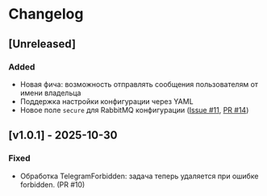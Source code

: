 # Changelog

## [Unreleased]
### Added
- Новая фича: возможность отправлять сообщения пользователям от имени владельца
- Поддержка настройки конфигурации через YAML
- Новое поле `secure` для RabbitMQ конфигурации
([Issue #11](https://github.com/mksmin/tasker-bot/issues/11), [PR #14](https://github.com/mksmin/tasker-bot/pull/14))

## [v1.0.1] - 2025-10-30
### Fixed
- Обработка TelegramForbidden: задача теперь удаляется при ошибке forbidden. (PR #10)
